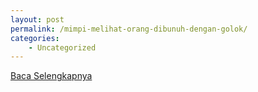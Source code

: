 ```yaml
---
layout: post
permalink: /mimpi-melihat-orang-dibunuh-dengan-golok/
categories:
    - Uncategorized
---
```


[Baca Selengkapnya](/06)